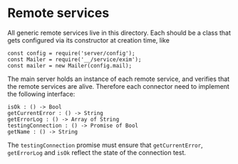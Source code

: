 # Remote services

All generic remote services live in this directory.  Each should be a class that gets configured via its constructor at creation time, like

    const config = require('server/config');
    const Mailer = require('__/service/exim');
    const mailer = new Mailer(config.mail);

The main server holds an instance of each remote service, and verifies that the remote services are alive.  Therefore each connector need to implement the following interface:

    isOk : () -> Bool
    getCurrentError : () -> String
    getErrorLog : () -> Array of String
    testingConnection : () -> Promise of Bool
    getName : () -> String

The `testingConnection` promise must ensure that `getCurrentError`, `getErrorLog` and `isOk` reflect the state of the connection test.
